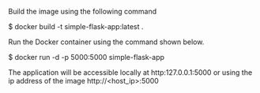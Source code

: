 Build the image using the following command

$ docker build -t simple-flask-app:latest .

Run the Docker container using the command shown below.

$ docker run -d -p 5000:5000 simple-flask-app

The application will be accessible locally at http:127.0.0.1:5000 or using   the ip address of the image http://<host_ip>:5000
